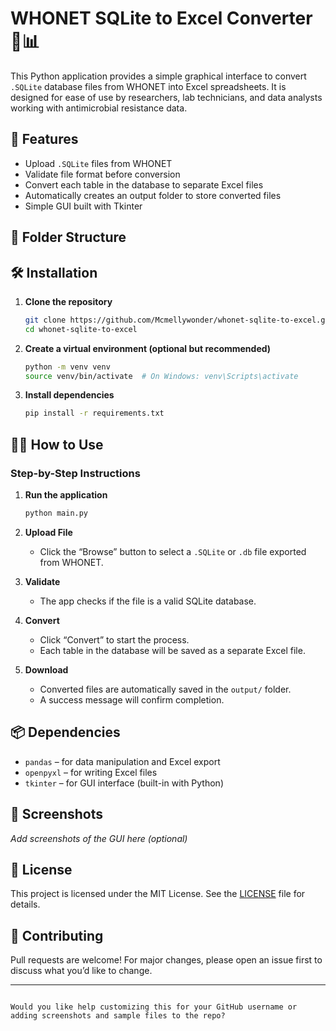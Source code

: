 # WHONET SQLite to Excel Converter 🧬📊

This Python application provides a simple graphical interface to convert `.SQLite` database files from WHONET into Excel spreadsheets. 
It is designed for ease of use by researchers, lab technicians, and data analysts working with antimicrobial resistance data.

## 🚀 Features

- Upload `.SQLite` files from WHONET
- Validate file format before conversion
- Convert each table in the database to separate Excel files
- Automatically creates an output folder to store converted files
- Simple GUI built with Tkinter

## 📁 Folder Structure


## 🛠️ Installation

1. **Clone the repository**
   ```bash
   git clone https://github.com/Mcmellywonder/whonet-sqlite-to-excel.git
   cd whonet-sqlite-to-excel
   ```

2. **Create a virtual environment (optional but recommended)**
   ```bash
   python -m venv venv
   source venv/bin/activate  # On Windows: venv\Scripts\activate
   ```

3. **Install dependencies**
   ```bash
   pip install -r requirements.txt
   ```

## 🧑‍💻 How to Use

### Step-by-Step Instructions

1. **Run the application**
   ```bash
   python main.py
   ```

2. **Upload File**
   - Click the “Browse” button to select a `.SQLite` or `.db` file exported from WHONET.

3. **Validate**
   - The app checks if the file is a valid SQLite database.

4. **Convert**
   - Click “Convert” to start the process.
   - Each table in the database will be saved as a separate Excel file.

5. **Download**
   - Converted files are automatically saved in the `output/` folder.
   - A success message will confirm completion.

## 📦 Dependencies

- `pandas` – for data manipulation and Excel export
- `openpyxl` – for writing Excel files
- `tkinter` – for GUI interface (built-in with Python)

## 📸 Screenshots

_Add screenshots of the GUI here (optional)_

## 📄 License

This project is licensed under the MIT License. See the [LICENSE](LICENSE) file for details.

## 🤝 Contributing

Pull requests are welcome! For major changes, please open an issue first to discuss what you’d like to change.

---

```

Would you like help customizing this for your GitHub username or adding screenshots and sample files to the repo?
